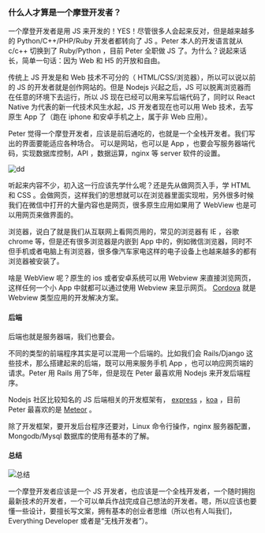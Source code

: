 ### 什么人才算是一个摩登开发者？

一个摩登开发者是用 JS 来开发的！YES！尽管很多人会起来反对，但是越来越多的 Python/C++/PHP/Ruby 开发者都转向了 JS 。Peter 本人的开发语言就从 c/c++ 切换到了 Ruby/Python ，目前 Peter 全职做 JS 了。为什么？说起来话长，简单一句话：因为 Web 和 H5 的开放和自由。

传统上 JS 开发是和 Web 技术不可分的（ HTML/CSS/浏览器），所以可以说以前的 JS 的开发者就是创作网站的。但是 Nodejs 兴起之后，JS 可以脱离浏览器而在任意的环境下去运行，所以 JS 现在已经可以用来写后端代码了，同时以 React Native 为代表的新一代技术风生水起，JS 开发者现在也可以用 Web 技术，去写原生 App 了（跑在 iphone 和安卓手机之上，属于非 Web 应用）。

Peter 觉得一个摩登开发者，应该是前后通吃的，也就是一个全栈开发者。我们写出的界面要能适应各种场合。 可以是网站，也可以是 App ，也要会写服务器端代码，实现数据库控制，API ，数据运算，nginx 等 server 软件的设置。

![dd](http://o6zn1jujz.bkt.clouddn.com/pic1-1-sever-client.png)

听起来内容不少，初入这一行应该先学什么呢？还是先从做网页入手，学 HTML 和 CSS 。会做网页，这样我们的思想就可以在浏览器里面实现啦，另外很多时候我们在微信中打开的大量内容也是网页，很多原生应用如果用了 WebView 也是可以用网页来做界面的。

浏览器，说白了就是我们从互联网上看网页用的，常见的浏览器有 IE ，谷歌 chrome 等，但是还有很多浏览器是内嵌到 App 中的，例如微信浏览器，同时不但手机或者电脑上有浏览器，很多像汽车家电这样的电子设备上也越来越多的都有浏览器被安装了。

啥是 WebView 呢？原生的 ios 或者安卓系统可以用 Webview 来直接浏览网页，这样任何一个小 App 中就都可以通过使用 Webview 来显示网页。 [Cordova](https://cordova.apache.org/) 就是 Webview 类型应用的开发解决方案。

#### 后端

后端也就是服务器端，我们也要会。

不同的类型的前端程序其实是可以混用一个后端的。比如我们会 Rails/Django 这些技术，那么搭建起来的后端，既可以用来服务手机 App ，也可以响应网页端的请求。Peter 用 Rails 用了5年，但是现在 Peter 最喜欢用 Nodejs 来开发后端程序。

Nodejs 社区比较知名的 JS 后端相关的开发框架有， [express](http://expressjs.com/) ，[koa](http://koajs.com/) ，目前 Peter 最喜欢的是 [Meteor](http://www.haoqicat.com/happypeter-js-kingdom/meteor.com) 。

除了开发框架，要开发后台程序还要对，Linux 命令行操作，nginx 服务器配置，Mongodb/Mysql 数据库的使用有基本的了解。

#### 总结
![总结](http://o6zn1jujz.bkt.clouddn.com/pic1-2-full-stack-dev.png)


一个摩登开发者应该是一个 JS 开发者，也应该是一个全栈开发者，一个随时拥抱最新技术的开发者，一个可以单兵作战完成自己想法的开发者。嗯，所以应该也要懂一些设计，要擅长写文案，拥有基本的创业者思维（所以也有人叫我们，Everything Developer 或者是“无栈开发者”）。
